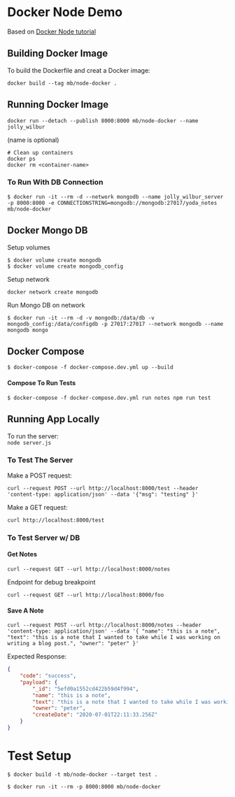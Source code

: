 # Docker Node Demo

Based on [Docker Node tutorial](https://docs.docker.com/language/nodejs/build-images/)  


## Building Docker Image
To build the Dockerfile and creat a Docker image:  
```
docker build --tag mb/node-docker .
```

## Running Docker Image
```
docker run --detach --publish 8000:8000 mb/node-docker --name jolly_wilbur
```
(name is optional)

```
# Clean up containers
docker ps
docker rm <container-name>
```

### To Run With DB Connection
```
$ docker run -it --rm -d --network mongodb --name jolly_wilbur_server -p 8000:8000 -e CONNECTIONSTRING=mongodb://mongodb:27017/yoda_notes mb/node-docker
```

## Docker Mongo DB
Setup volumes
```
$ docker volume create mongodb
$ docker volume create mongodb_config
```

Setup network
```
docker network create mongodb
```

Run Mongo DB on network
```
$ docker run -it --rm -d -v mongodb:/data/db -v mongodb_config:/data/configdb -p 27017:27017 --network mongodb --name mongodb mongo
```

## Docker Compose
```
$ docker-compose -f docker-compose.dev.yml up --build
```

#### Compose To Run Tests
```
$ docker-compose -f docker-compose.dev.yml run notes npm run test
```

## Running App Locally
To run the server:  
`node server.js`

### To Test The Server
Make a POST request:  
```
curl --request POST --url http://localhost:8000/test --header 'content-type: application/json' --data '{"msg": "testing" }'
```

Make a GET request:  
```
curl http://localhost:8000/test
```

### To Test Server w/ DB

#### Get Notes
```
curl --request GET --url http://localhost:8000/notes
```

Endpoint for debug breakpoint
```
curl --request GET --url http://localhost:8000/foo
```

#### Save A Note
```
curl --request POST --url http://localhost:8000/notes --header 'content-type: application/json' --data '{ "name": "this is a note", "text": "this is a note that I wanted to take while I was working on writing a blog post.", "owner": "peter" }'
```

Expected Response:
```json
{
    "code": "success",
    "payload": {
        "_id": "5efd0a1552cd422b59d4f994",
        "name": "this is a note",
        "text": "this is a note that I wanted to take while I was working on writing a blog post.",
        "owner": "peter",
        "createDate": "2020-07-01T22:11:33.256Z"
    }
}
```

# Test Setup
```
$ docker build -t mb/node-docker --target test .

$ docker run -it --rm -p 8000:8000 mb/node-docker
```
